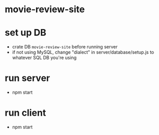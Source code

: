 # movie-review-site

# set up DB
  - crate DB `movie-review-site` before running server
  - if not using MySQL, change "dialect" in server/database/setup.js to whatever SQL DB you're using

# run server
  - npm start

# run client 
  - npm start
